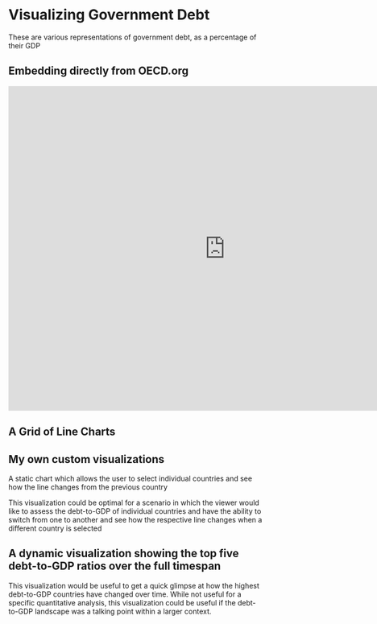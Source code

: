 # Visualizing Government Debt
These are various representations of government debt, as a percentage of their GDP

## Embedding directly from OECD.org

<iframe src="https://data.oecd.org/chart/7aYF" width="860" height="645" style="border: 0" mozallowfullscreen="true" webkitallowfullscreen="true" allowfullscreen="true"><a href="https://data.oecd.org/chart/7aYF" target="_blank">OECD Chart: General government debt, Total, % of GDP, Annual, 2021</a></iframe>

## A Grid of Line Charts

<div class="flourish-embed flourish-chart" data-src="visualisation/14930937"><script src="https://public.flourish.studio/resources/embed.js"></script></div>

## My own custom visualizations

A static chart which allows the user to select individual countries and see how the line changes from the previous country
<div class="flourish-embed flourish-chart" data-src="visualisation/14931058"><script src="https://public.flourish.studio/resources/embed.js"></script></div>

This visualization could be optimal for a scenario in which the viewer would like to assess the debt-to-GDP of individual countries and have the ability to switch from one to another and see how the respective line changes when a different country is selected

## A dynamic visualization showing the top five debt-to-GDP ratios over the full timespan
<div class="flourish-embed flourish-bar-chart-race" data-src="visualisation/14931378"><script src="https://public.flourish.studio/resources/embed.js"></script></div>

This visualization would be useful to get a quick glimpse at how the highest debt-to-GDP countries have changed over time. While not useful for a specific quantitative analysis, this visualization could be useful if the debt-to-GDP landscape was a talking point within a larger context. 

